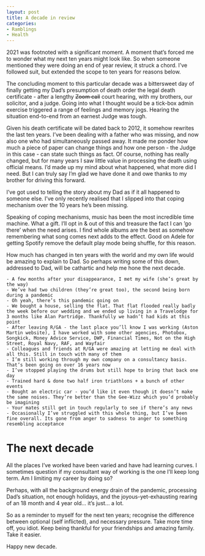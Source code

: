```yaml
---
layout: post
title: A decade in review
categories:
- Ramblings
- Health
---
```


2021 was footnoted with a significant moment. A moment that’s forced me to wonder what my next ten years might look like. So when someone mentioned they were doing an end of year review, it struck a chord. I’ve followed suit, but extended the scope to ten years for reasons below.

The concluding moment to this particular decade was a bittersweet day of finally getting my Dad’s presumption of death order the legal death certificate - after a lengthy ~~Zoom call~~ court hearing, with my brothers, our solicitor, and a judge. Going into what I thought would be a tick-box admin exercise triggered a range of feelings and memory jogs. Hearing the situation end-to-end from an earnest Judge was tough.

Given his death certificate will be dated back to 2012, it somehow rewrites the last ten years. I’ve been dealing with a father who was missing, and now also one who had simultaneously passed away. It made me ponder how much a piece of paper can change things and how one person - the Judge in this case - can state such things as fact. Of course, nothing has really changed, but for many years I saw little value in processing the death using official means. I’d made up my mind about what happened, what more did I need. But I can truly say I’m glad we have done it and owe thanks to my brother for driving this forward.

I’ve got used to telling the story about my Dad as if it all happened to someone else. I’ve only recently realised that I slipped into that coping mechanism over the 10 years he’s been missing.

Speaking of coping mechanisms, music has been the most incredible time machine. What a gift. I’ll opt in & out of this and treasure the fact I can ’go there’ when the need arises. I find whole albums are the best as somehow remembering what song comes next adds to the effect. Good on Adele for getting Spotify remove the default play mode being shuffle, for this reason.

How much has changed in ten years with the world and my own life would be amazing to explain to Dad. So perhaps writing some of this down, addressed to Dad, will be cathartic and help me hone the next decade.

    - A few months after your disappearance, I met my wife (she’s great by the way)
    - We’ve had two children (they’re great too), the second being born during a pandemic
    - Oh yeah, there’s this pandemic going on
    - We bought a house, selling the flat. That flat flooded really badly the week before our wedding and we ended up living in a Travelodge for 3 months like Alan Partridge. Thankfully we hadn’t had kids at this point
    - After leaving R/GA - the last place you’ll know I was working (Aston Martin website), I have worked with some other agencies, Photobox, Songkick, Money Advice Service, DWP, Financial Times, Not on the High Street, Royal Navy, RAF, and Wayfair
    - Colleagues and friends at R/GA were amazing at letting me deal with all this. Still in touch with many of them
    - I’m still working through my own company on a consultancy basis. That’s been going on over 16 years now
    - I’ve stopped playing the drums but still hope to bring that back one day
    - Trained hard & done two half iron triathlons + a bunch of other events
    - Bought an electric car - you’d like it even though it doesn’t make the same noises. They’re better than the Gee-Wizz which you’d probably be imagining
    - Your mates still get in touch regularly to see if there’s any news
    - Occasionally I’ve struggled with this whole thing, but I’ve been fine overall. Its gone from anger to sadness to anger to something resembling acceptance

# The next decade

All the places I’ve worked have been varied and have had learning curves. I sometimes question if my consultant way of working is the one I’ll keep long term. Am I limiting my career by doing so?

Perhaps, with all the background energy drain of the pandemic, processing Dad’s situation, not enough holidays, and the joyous-yet-exhausting rearing of an 18 month and 4 year old... it’s just... a lot.

So as a reminder to myself for the next ten years; recognise the difference between optional (self inflicted), and necessary pressure. Take more time off, you idiot. Keep being thankful for your friendships and amazing family. Take it easier.

Happy new decade.
